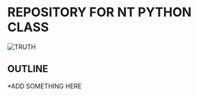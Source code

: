 # REPOSITORY FOR NT PYTHON CLASS

![TRUTH](https://i.redd.it/jd25yqv8xsf31.jpg)

## OUTLINE

*ADD SOMETHING HERE

